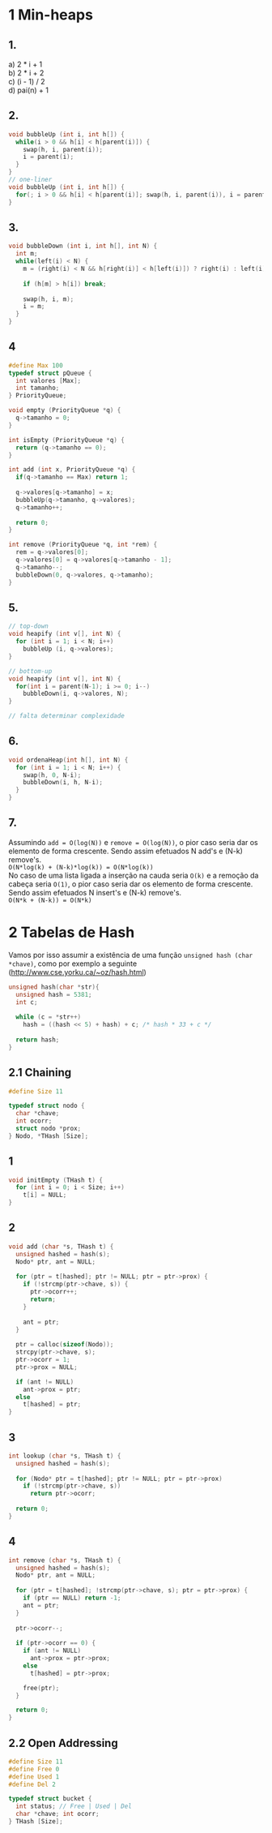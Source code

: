 # 1 Min-heaps
## 1.  
a) 2 * i + 1  
b) 2 * i + 2  
c) (i - 1) / 2  
d) pai(n) + 1  


## 2.
```c
void bubbleUp (int i, int h[]) {
  while(i > 0 && h[i] < h[parent(i)]) {
    swap(h, i, parent(i));
    i = parent(i);
  }
}
// one-liner
void bubbleUp (int i, int h[]) {
  for(; i > 0 && h[i] < h[parent(i)]; swap(h, i, parent(i)), i = parent(i));
}
```


## 3.
```c
void bubbleDown (int i, int h[], int N) {
  int m;
  while(left(i) < N) {
    m = (right(i) < N && h[right(i)] < h[left(i)]) ? right(i) : left(i);
    
    if (h[m] > h[i]) break;
    
    swap(h, i, m);
    i = m;
  }
}
```


## 4
```c
#define Max 100
typedef struct pQueue {
  int valores [Max];
  int tamanho;
} PriorityQueue;

void empty (PriorityQueue *q) {
  q->tamanho = 0;
}

int isEmpty (PriorityQueue *q) {
  return (q->tamanho == 0);
}

int add (int x, PriorityQueue *q) {
  if(q->tamanho == Max) return 1;
  
  q->valores[q->tamanho] = x;
  bubbleUp(q->tamanho, q->valores);
  q->tamanho++;
  
  return 0;
}

int remove (PriorityQueue *q, int *rem) {
  rem = q->valores[0];
  q->valores[0] = q->valores[q->tamanho - 1];
  q->tamanho--;
  bubbleDown(0, q->valores, q->tamanho);
}
```


## 5.
```c
// top-down
void heapify (int v[], int N) {
  for (int i = 1; i < N; i++)
    bubbleUp (i, q->valores);
}

// bottom-up
void heapify (int v[], int N) {
  for(int i = parent(N-1); i >= 0; i--)
    bubbleDown(i, q->valores, N);
}

// falta determinar complexidade
```


## 6.
```c
void ordenaHeap(int h[], int N) {
  for (int i = 1; i < N; i++) {
    swap(h, 0, N-i);
    bubbleDown(i, h, N-i);
  }
}
```


## 7.
Assumindo `add = O(log(N))` e `remove = O(log(N))`, o pior caso seria dar os elemento de forma crescente. Sendo assim efetuados N add's e (N-k) remove's.  
`O(N*log(k) + (N-k)*log(k)) = O(N*log(k))`  
No caso de uma lista ligada a inserção na cauda seria `O(k)` e a remoção da cabeça seria `O(1)`, o pior caso seria dar os elemento de forma crescente. Sendo assim efetuados N insert's e (N-k) remove's.  
`O(N*k + (N-k)) = O(N*k)`  



# 2 Tabelas de Hash
Vamos por isso assumir a existência de uma função `unsigned hash (char *chave)`, como
por exemplo a seguinte (http://www.cse.yorku.ca/~oz/hash.html)
```c
unsigned hash(char *str){
  unsigned hash = 5381;
  int c;
  
  while (c = *str++)
    hash = ((hash << 5) + hash) + c; /* hash * 33 + c */
  
  return hash;
}
```


## 2.1 Chaining
```c
#define Size 11

typedef struct nodo {
  char *chave;
  int ocorr;
  struct nodo *prox;
} Nodo, *THash [Size];
```

## 1
```c
void initEmpty (THash t) {
  for (int i = 0; i < Size; i++)
    t[i] = NULL;
}
```

## 2
```c
void add (char *s, THash t) {
  unsigned hashed = hash(s);
  Nodo* ptr, ant = NULL;
  
  for (ptr = t[hashed]; ptr != NULL; ptr = ptr->prox) {
    if (!strcmp(ptr->chave, s)) {
      ptr->ocorr++;
      return;
    }
    
    ant = ptr;
  }
  
  ptr = calloc(sizeof(Nodo));
  strcpy(ptr->chave, s);
  ptr->ocorr = 1;
  ptr->prox = NULL;

  if (ant != NULL)
    ant->prox = ptr;
  else
    t[hashed] = ptr;
}
```

## 3
```c
int lookup (char *s, THash t) {
  unsigned hashed = hash(s);
  
  for (Nodo* ptr = t[hashed]; ptr != NULL; ptr = ptr->prox)
    if (!strcmp(ptr->chave, s))
      return ptr->ocorr;
  
  return 0;
}
```

## 4
```c
int remove (char *s, THash t) {
  unsigned hashed = hash(s);
  Nodo* ptr, ant = NULL;
  
  for (ptr = t[hashed]; !strcmp(ptr->chave, s); ptr = ptr->prox) {
    if (ptr == NULL) return -1;
    ant = ptr;
  }
  
  ptr->ocorr--;
      
  if (ptr->ocorr == 0) {
    if (ant != NULL)
      ant->prox = ptr->prox;
    else
      t[hashed] = ptr->prox;

    free(ptr);
  }

  return 0;
}
```

## 2.2 Open Addressing
```c
#define Size 11
#define Free 0
#define Used 1
#define Del 2

typedef struct bucket {
  int status; // Free | Used | Del
  char *chave; int ocorr;
} THash [Size];
```

